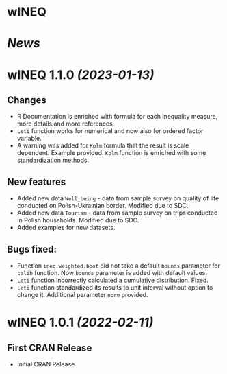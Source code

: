 # wINEQ 


# *News*

# wINEQ 1.1.0 _(2023-01-13)_

## Changes

* R Documentation is enriched with formula for each inequality measure, more details and more references.
* `Leti` function works for numerical and now also for ordered factor variable. 
* A warning was added for `Kolm` formula that the result is scale dependent. Example provided. `Kolm` function is enriched with some standardization methods.

## New features

* Added new data `Well_being` - data from sample survey on quality of life conducted on Polish-Ukrainian border. Modified due to SDC.
* Added new data `Tourism` - data from sample survey on trips conducted in Polish households. Modified due to SDC.
* Added examples for new datasets.

## Bugs fixed:

* Function `ineq.weighted.boot` did not take a default `bounds` parameter for `calib` function. Now `bounds` parameter is added with default values.
* `Leti` function incorrectly calculated a cumulative distribution. Fixed.
* `Leti` function standardized its results to unit interval without option to change it. Additional parameter `norm` provided.



# wINEQ 1.0.1 _(2022-02-11)_

## First CRAN Release

* Initial CRAN Release



